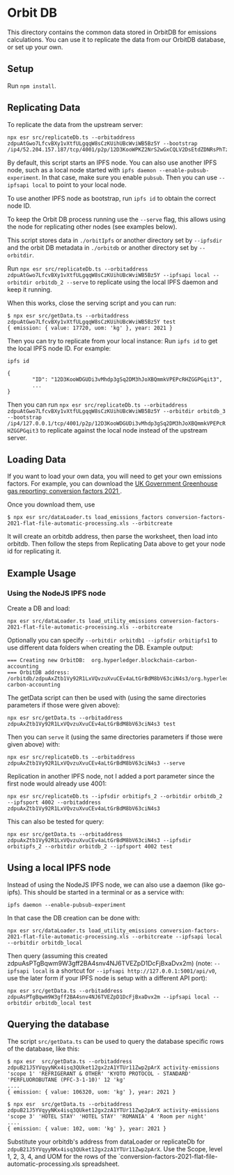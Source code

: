 # Orbit DB

This directory contains the common data stored in OrbitDB for emissions calculations.  You can use it to replicate the data from our OrbitDB database, or set up your own.

## Setup

Run `npm install`.

## Replicating Data

To replicate the data from the upstream server:

```
npx esr src/replicateDb.ts --orbitaddress zdpuAtGwo7LfcvBXy1vXtfULgqqW8sCzKUihUBcWviWB5Bz5Y --bootstrap /ip4/52.204.157.187/tcp/4001/p2p/12D3KooWPKZ2NrS2wGxCQLV2DsEtdZDNRsPhTzdx18PHNvJDeWrQ
```

By default, this script starts an IPFS node.  You can also use another IPFS node, such as a local node started with `ipfs daemon --enable-pubsub-experiment`.  In that case, make sure you enable `pubsub`.  Then you can use `--ipfsapi local` to point to your local node.

To use another IPFS node as bootstrap, run `ipfs id` to obtain the correct node ID.

To keep the Orbit DB process running use the `--serve` flag, this allows using the node for replicating other nodes (see examples below).

This script stores data in `./orbitIpfs` or another directory set by `--ipfsdir` and the orbit DB metadata in `./orbitdb` or another directory set by `--orbitdir`.

Run `npx esr src/replicateDb.ts --orbitaddress zdpuAtGwo7LfcvBXy1vXtfULgqqW8sCzKUihUBcWviWB5Bz5Y --ipfsapi local --orbitdir orbitdb_2 --serve` to replicate using the local IPFS daemon and keep it running.

When this works, close the serving script and you can run:
```
$ npx esr src/getData.ts --orbitaddress zdpuAtGwo7LfcvBXy1vXtfULgqqW8sCzKUihUBcWviWB5Bz5Y test
{ emission: { value: 17720, uom: 'kg' }, year: 2021 }
```

Then you can try to replicate from your local instance: Run `ipfs id` to get the local IPFS node ID. For example:
```
ipfs id

{
        "ID": "12D3KooWDGUDi3vMhdp3gSq2DM3hJoXBQmmkVPEPcRHZGGPGqit3",
        ... 
}

```

Then you can run `npx esr src/replicateDb.ts --orbitaddress zdpuAtGwo7LfcvBXy1vXtfULgqqW8sCzKUihUBcWviWB5Bz5Y --orbitdir orbitdb_3 --bootstrap /ip4/127.0.0.1/tcp/4001/p2p/12D3KooWDGUDi3vMhdp3gSq2DM3hJoXBQmmkVPEPcRHZGGPGqit3` to replicate against the local node instead of the upstream server.

## Loading Data

If you want to load your own data, you will need to get your own emissions factors.  For example, you can download the [UK Government Greenhouse gas reporting: conversion factors 2021
](https://www.gov.uk/government/publications/greenhouse-gas-reporting-conversion-factors-2021).

Once you download them, use

```
$ npx esr src/dataLoader.ts load_emissions_factors conversion-factors-2021-flat-file-automatic-processing.xls --orbitcreate
```

It will create an orbitdb address, then parse the worksheet, then load into orbitdb.  Then follow the steps from Replicating Data above to get your node id for replicating it.

## Example Usage

### Using the NodeJS IPFS node

Create a DB and load:
```
npx esr src/dataLoader.ts load_utility_emissions conversion-factors-2021-flat-file-automatic-processing.xls --orbitcreate
```

Optionally you can specify `--orbitdir orbitdb1 --ipfsdir orbitipfs1` to use different data folders when creating the DB.
Example output:
```
=== Creating new OrbitDB:  org.hyperledger.blockchain-carbon-accounting
=== OrbitDB address: /orbitdb/zdpuAxZtb1Vy92R1LxVQvzuXvuCEv4aLtGrBdM8bV63ciN4s3/org.hyperledger.blockchain-carbon-accounting
```

The getData script can then be used with (using the same directories parameters if those were given above):
```
npx esr src/getData.ts --orbitaddress zdpuAxZtb1Vy92R1LxVQvzuXvuCEv4aLtGrBdM8bV63ciN4s3 test
```

Then you can `serve` it (using the same directories parameters if those were given above) with:
```
npx esr src/replicateDb.ts --orbitaddress zdpuAxZtb1Vy92R1LxVQvzuXvuCEv4aLtGrBdM8bV63ciN4s3 --serve
```

Replication in another IPFS node, not I added a port parameter since the first node would already use 4001:
```
npx esr src/replicateDb.ts --ipfsdir orbitipfs_2 --orbitdir orbitdb_2 --ipfsport 4002 --orbitaddress zdpuAxZtb1Vy92R1LxVQvzuXvuCEv4aLtGrBdM8bV63ciN4s3
```

This can also be tested for query:
```
npx esr src/getData.ts --orbitaddress zdpuAxZtb1Vy92R1LxVQvzuXvuCEv4aLtGrBdM8bV63ciN4s3 --ipfsdir orbitipfs_2 --orbitdir orbitdb_2 --ipfsport 4002 test
```

## Using a local IPFS node

Instead of using the NodeJS IPFS node, we can also use a daemon (like go-ipfs). This should be started in a terminal or as a service with:
```
ipfs daemon --enable-pubsub-experiment
```

In that case the DB creation can be done with:
```
npx esr src/dataLoader.ts load_utility_emissions conversion-factors-2021-flat-file-automatic-processing.xls --orbitcreate --ipfsapi local --orbitdir orbitdb_local
```

Then query (assuming this created zdpuAsPTgBqwm9W3gff2BA4snv4NJ6TVEZpD1DcFjBxaDvx2m) (note: `--ipfsapi local` is a shortcut for `--ipfsapi http://127.0.0.1:5001/api/v0`, use the later form if your IPFS node is setup with a different API port):
```
npx esr src/getData.ts --orbitaddress zdpuAsPTgBqwm9W3gff2BA4snv4NJ6TVEZpD1DcFjBxaDvx2m --ipfsapi local --orbitdir orbitdb_local test

```

## Querying the database

The script `src/getData.ts` can be used to query the database specific rows of the database, like this:
```
$ npx esr  src/getData.ts --orbitaddress zdpuB21J5YVqyyNKx4isq3QUket12gx2zA1YTUr11Zwp2pArX activity-emissions 'scope 1' 'REFRIGERANT & OTHER' 'KYOTO PROTOCOL - STANDARD' 'PERFLUOROBUTANE (PFC-3-1-10)' 12 'kg'
....
{ emission: { value: 106320, uom: 'kg' }, year: 2021 }

$ npx esr  src/getData.ts --orbitaddress zdpuB21J5YVqyyNKx4isq3QUket12gx2zA1YTUr11Zwp2pArX activity-emissions 'scope 3' 'HOTEL STAY' 'HOTEL STAY' 'ROMANIA' 4 'Room per night'
....
{ emission: { value: 102, uom: 'kg' }, year: 2021 }
```

Substitute your orbitdb's address from dataLoader or replicateDb for `zdpuB21J5YVqyyNKx4isq3QUket12gx2zA1YTUr11Zwp2pArX`.  Use the Scope, level 1, 2, 3, 4, and UOM for the rows of the `conversion-factors-2021-flat-file-automatic-processing.xls spreadsheet.
